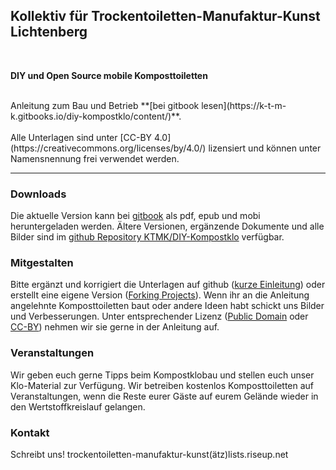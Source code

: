 ## Kollektiv für Trockentoiletten-Manufaktur-Kunst Lichtenberg
<br>

**DIY und Open Source mobile Komposttoiletten**

<br>
Anleitung zum Bau und Betrieb **[bei gitbook lesen](https://k-t-m-k.gitbooks.io/diy-kompostklo/content/)**.
<br><br>
Alle Unterlagen sind unter [CC-BY 4.0](https://creativecommons.org/licenses/by/4.0/) lizensiert und können unter Namensnennung frei verwendet werden.

---

### Downloads

Die aktuelle Version kann bei [gitbook](https://www.gitbook.com/book/k-t-m-k/diy-kompostklo/details) als pdf, epub und mobi heruntergeladen werden. Ältere Versionen, ergänzende Dokumente und alle Bilder sind im [github Repository KTMK/DIY-Kompostklo](https://github.com/k-t-m-k/DIY-Kompostklo) verfügbar.

### Mitgestalten

Bitte ergänzt und korrigiert die Unterlagen auf github ([kurze Einleitung](https://guides.github.com/activities/hello-world/)) oder erstellt eine eigene Version ([Forking Projects](https://guides.github.com/activities/forking/)). Wenn ihr an die Anleitung angelehnte Komposttoiletten baut oder andere Ideen habt schickt uns Bilder und Verbesserungen. Unter entsprechender Lizenz ([Public Domain](https://creativecommons.org/publicdomain/zero/1.0/) oder [CC-BY](https://creativecommons.org/licenses/by/4.0/)) nehmen wir sie gerne in der Anleitung auf.

### Veranstaltungen

Wir geben euch gerne Tipps beim Kompostklobau und stellen euch unser Klo-Material zur Verfügung. Wir betreiben kostenlos Komposttoiletten auf Veranstaltungen, wenn die Reste eurer Gäste auf eurem Gelände wieder in den Wertstoffkreislauf gelangen.

### Kontakt
Schreibt uns! trockentoiletten-manufaktur-kunst(ätz)lists.riseup.net
